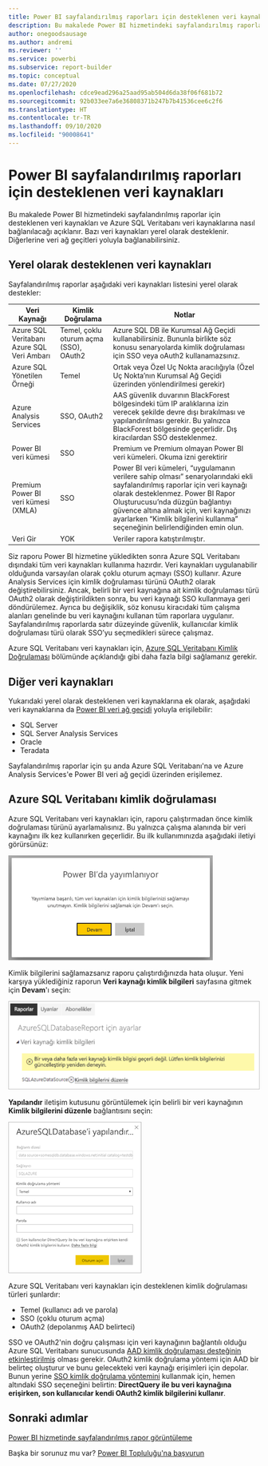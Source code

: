 ```yaml
---
title: Power BI sayfalandırılmış raporları için desteklenen veri kaynakları
description: Bu makalede Power BI hizmetindeki sayfalandırılmış raporlar için desteklenen veri kaynaklarını ve Azure SQL Veritabanı veri kaynaklarına nasıl bağlanacağınızı öğreneceksiniz.
author: onegoodsausage
ms.author: andremi
ms.reviewer: ''
ms.service: powerbi
ms.subservice: report-builder
ms.topic: conceptual
ms.date: 07/27/2020
ms.openlocfilehash: cdce9ead296a25aad95ab504d6da38f06f681b72
ms.sourcegitcommit: 92b033ee7a6e36808371b247b7b41536cee6c2f6
ms.translationtype: HT
ms.contentlocale: tr-TR
ms.lasthandoff: 09/10/2020
ms.locfileid: "90008641"
---
```

# <a name="supported-data-sources-for-power-bi-paginated-reports"></a>Power BI sayfalandırılmış raporları için desteklenen veri kaynakları

Bu makalede Power BI hizmetindeki sayfalandırılmış raporlar için desteklenen veri kaynakları ve Azure SQL Veritabanı veri kaynaklarına nasıl bağlanılacağı açıklanır. Bazı veri kaynakları yerel olarak desteklenir. Diğerlerine veri ağ geçitleri yoluyla bağlanabilirsiniz.

## <a name="natively-supported-data-sources"></a>Yerel olarak desteklenen veri kaynakları

Sayfalandırılmış raporlar aşağıdaki veri kaynakları listesini yerel olarak destekler:

| Veri Kaynağı | Kimlik Doğrulama | Notlar |
| --- | --- | --- |
| Azure SQL Veritabanı <br>Azure SQL Veri Ambarı | Temel, çoklu oturum açma (SSO), OAuth2 | Azure SQL DB ile Kurumsal Ağ Geçidi kullanabilirsiniz. Bununla birlikte söz konusu senaryolarda kimlik doğrulaması için SSO veya oAuth2 kullanamazsınız.   |
| Azure SQL Yönetilen Örneği | Temel | Ortak veya Özel Uç Nokta aracılığıyla (Özel Uç Nokta’nın Kurumsal Ağ Geçidi üzerinden yönlendirilmesi gerekir)  |
| Azure Analysis Services | SSO, OAuth2 | AAS güvenlik duvarının BlackForest bölgesindeki tüm IP aralıklarına izin verecek şekilde devre dışı bırakılması ve yapılandırılması gerekir. Bu yalnızca BlackForest bölgesinde geçerlidir.  Dış kiracılardan SSO desteklenmez. |
| Power BI veri kümesi | SSO | Premium ve Premium olmayan Power BI veri kümeleri. Okuma izni gerektirir |
| Premium Power BI veri kümesi (XMLA) | SSO | Power BI veri kümeleri, “uygulamanın verilere sahip olması” senaryolarındaki ekli sayfalandırılmış raporlar için veri kaynağı olarak desteklenmez.  Power BI Rapor Oluşturucusu’nda düzgün bağlantıyı güvence altına almak için, veri kaynağınızı ayarlarken “Kimlik bilgilerini kullanma” seçeneğinin belirlendiğinden emin olun.   |
| Veri Gir | YOK | Veriler rapora katıştırılmıştır. |

Siz raporu Power BI hizmetine yükledikten sonra Azure SQL Veritabanı dışındaki tüm veri kaynakları kullanıma hazırdır. Veri kaynakları uygulanabilir olduğunda varsayılan olarak çoklu oturum açmayı (SSO) kullanır. Azure Analysis Services için kimlik doğrulaması türünü OAuth2 olarak değiştirebilirsiniz. Ancak, belirli bir veri kaynağına ait kimlik doğrulaması türü OAuth2 olarak değiştirildikten sonra, bu veri kaynağı SSO kullanmaya geri döndürülemez.  Ayrıca bu değişiklik, söz konusu kiracıdaki tüm çalışma alanları genelinde bu veri kaynağını kullanan tüm raporlara uygulanır.  Sayfalandırılmış raporlarda satır düzeyinde güvenlik, kullanıcılar kimlik doğrulaması türü olarak SSO’yu seçmedikleri sürece çalışmaz.

Azure SQL Veritabanı veri kaynakları için, [Azure SQL Veritabanı Kimlik Doğrulaması](#azure-sql-database-authentication) bölümünde açıklandığı gibi daha fazla bilgi sağlamanız gerekir.

## <a name="other-data-sources"></a>Diğer veri kaynakları

Yukarıdaki yerel olarak desteklenen veri kaynaklarına ek olarak, aşağıdaki veri kaynaklarına da [Power BI veri ağ geçidi](../connect-data/service-gateway-onprem.md) yoluyla erişilebilir:

- SQL Server
- SQL Server Analysis Services
- Oracle
- Teradata

Sayfalandırılmış raporlar için şu anda Azure SQL Veritabanı'na ve Azure Analysis Services'e Power BI veri ağ geçidi üzerinden erişilemez.

## <a name="azure-sql-database-authentication"></a>Azure SQL Veritabanı kimlik doğrulaması

Azure SQL Veritabanı veri kaynakları için, raporu çalıştırmadan önce kimlik doğrulaması türünü ayarlamalısınız. Bu yalnızca çalışma alanında bir veri kaynağını ilk kez kullanırken geçerlidir. Bu ilk kullanımınızda aşağıdaki iletiyi görürsünüz:

![Power BI'da yayımlanıyor](media/paginated-reports-data-sources/power-bi-paginated-publishing.png)

Kimlik bilgilerini sağlamazsanız raporu çalıştırdığınızda hata oluşur. Yeni karşıya yüklediğiniz raporun **Veri kaynağı kimlik bilgileri** sayfasına gitmek için **Devam**'ı seçin:

![Azure SQL Veritabanı için ayarlar](media/paginated-reports-data-sources/power-bi-paginated-settings-azure-sql.png)

**Yapılandır** iletişim kutusunu görüntülemek için belirli bir veri kaynağının **Kimlik bilgilerini düzenle** bağlantısını seçin:

![Azure SQL Veritabanını Yapılandırma](media/paginated-reports-data-sources/power-bi-paginated-configure-azure-sql.png)

Azure SQL Veritabanı veri kaynakları için desteklenen kimlik doğrulaması türleri şunlardır:

- Temel (kullanıcı adı ve parola)
- SSO (çoklu oturum açma)
- OAuth2 (depolanmış AAD belirteci)

SSO ve OAuth2'nin doğru çalışması için veri kaynağının bağlantılı olduğu Azure SQL Veritabanı sunucusunda [AAD kimlik doğrulaması desteğinin etkinleştirilmiş](https://docs.microsoft.com/azure/sql-database/sql-database-aad-authentication-configure) olması gerekir. OAuth2 kimlik doğrulama yöntemi için AAD bir belirteç oluşturur ve bunu gelecekteki veri kaynağı erişimleri için depolar. Bunun yerine [SSO kimlik doğrulama yöntemini](https://docs.microsoft.com/power-bi/service-azure-sql-database-with-direct-connect#single-sign-on) kullanmak için, hemen altındaki SSO seçeneğini belirtin: **DirectQuery ile bu veri kaynağına erişirken, son kullanıcılar kendi OAuth2 kimlik bilgilerini kullanır**.
  
## <a name="next-steps"></a>Sonraki adımlar

[Power BI hizmetinde sayfalandırılmış rapor görüntüleme](../consumer/paginated-reports-view-power-bi-service.md)

Başka bir sorunuz mu var? [Power BI Topluluğu'na başvurun](https://community.powerbi.com/)

